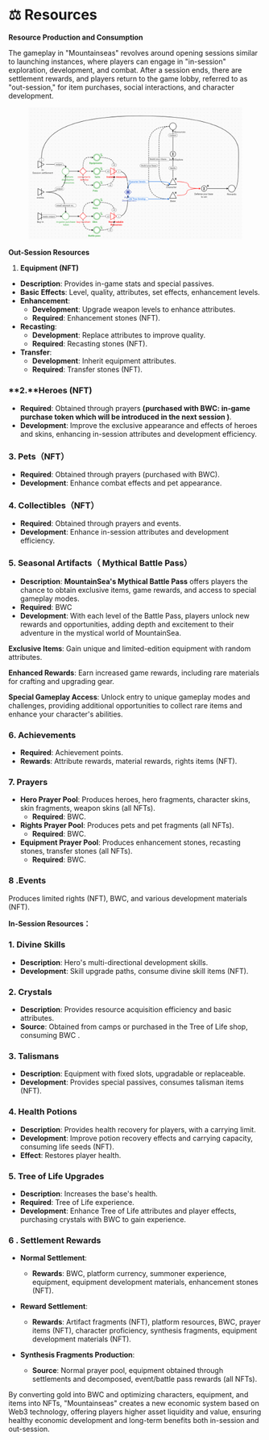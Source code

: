 # ⚖️ Resources

**Resource Production and Consumption**

The gameplay in "Mountainseas" revolves around opening sessions similar to launching instances, where players can engage in "in-session" exploration, development, and combat. After a session ends, there are settlement rewards, and players return to the game lobby, referred to as "out-session," for item purchases, social interactions, and character development.



<figure><img src="../../.gitbook/assets/1718261099251.jpg" alt=""><figcaption></figcaption></figure>



**Out-Session Resources**

1. **Equipment (NFT)**

* **Description**: Provides in-game stats and special passives.
* **Basic Effects**: Level, quality, attributes, set effects, enhancement levels.
* **Enhancement**:
  * **Development**: Upgrade weapon levels to enhance attributes.
  * **Required**: Enhancement stones (NFT).
* **Recasting**:
  * **Development**: Replace attributes to improve quality.
  * **Required**: Recasting stones (NFT).
* **Transfer**:
  * **Development**: Inherit equipment attributes.
  * **Required**: Transfer stones (NFT).

### &#x20;**2.**Heroes (NFT)

* **Required**: Obtained through prayers **(purchased with BWC: in-game purchase token which will be introduced in the next session )**.
* **Development**: Improve the exclusive appearance and effects of heroes and skins, enhancing in-session attributes and development efficiency.

### &#x20;**3. Pets（NFT）**

* **Required**: Obtained through prayers (purchased with BWC).
* **Development**: Enhance combat effects and pet appearance.

### **4. Collectibles（NFT）**

* **Required**: Obtained through prayers and events.
* **Development**: Enhance in-session attributes and development efficiency.

### **5.** Seasonal Artifacts（ **Mythical** Battle Pass）

* **Description**: **MountainSea's Mythical Battle Pass** offers players the chance to obtain exclusive items, game rewards, and access to special gameplay modes.&#x20;
* **Required**: BWC
* **Development**: With each level of the Battle Pass, players unlock new rewards and opportunities, adding depth and excitement to their adventure in the mystical world of MountainSea.

**Exclusive Items**: Gain unique and limited-edition equipment with random attributes.

**Enhanced Rewards**: Earn increased game rewards, including rare materials for crafting and upgrading gear.

**Special Gameplay Access**: Unlock entry to unique gameplay modes and challenges, providing additional opportunities to collect rare items and enhance your character's abilities.

### &#x20;**6.** Achievements

* **Required**: Achievement points.
* **Rewards**: Attribute rewards, material rewards, rights items (NFT).

### &#x20;**7.** Prayers

* **Hero Prayer Pool**: Produces heroes, hero fragments, character skins, skin fragments, weapon skins (all NFTs).
  * **Required**: BWC.
* **Rights Prayer Pool**: Produces pets and pet fragments (all NFTs).
  * **Required**: BWC.
* **Equipment Prayer Pool**: Produces enhancement stones, recasting stones, transfer stones (all NFTs).
  * **Required**: BWC.

### **8 .Events**

&#x20;Produces limited rights (NFT), BWC, and various development materials (NFT).





**In-Session Resources：**

### **1.** Divine Skills

* **Description**: Hero's multi-directional development skills.
* **Development**: Skill upgrade paths, consume divine skill items (NFT).

### **2. Crystals**

* **Description**: Provides resource acquisition efficiency and basic attributes.
* **Source**: Obtained from camps or purchased in the Tree of Life shop, consuming BWC .

### **3.** Talismans

* **Description**: Equipment with fixed slots, upgradable or replaceable.
* **Development**: Provides special passives, consumes talisman items (NFT).

### **4.** Health Potions

* **Description**: Provides health recovery for players, with a carrying limit.
* **Development**: Improve potion recovery effects and carrying capacity, consuming life seeds (NFT).
* **Effect**: Restores player health.



### **5.** Tree of Life Upgrades

* **Description**: Increases the base's health.
* **Required**: Tree of Life experience.
* **Development**: Enhance Tree of Life attributes and player effects, purchasing crystals with BWC to gain experience.

### **6 .** Settlement Rewards

* **Normal Settlement**:
  * **Rewards**: BWC, platform currency, summoner experience, equipment, equipment development materials, enhancement stones (NFT).
* **Reward Settlement**:
  * **Rewards**: Artifact fragments (NFT), platform resources, BWC, prayer items (NFT), character proficiency, synthesis fragments, equipment development materials (NFT).
*   **Synthesis Fragments Production**:

    * **Source**: Normal prayer pool, equipment obtained through settlements and decomposed, event/battle pass rewards (all NFTs).



By converting gold into BWC and optimizing characters, equipment, and items into NFTs, "Mountainseas" creates a new economic system based on Web3 technology, offering players higher asset liquidity and value, ensuring healthy economic development and long-term benefits both in-session and out-session.
